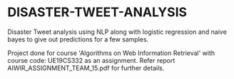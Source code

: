 # DISASTER-TWEET-ANALYSIS
Disaster Tweet analysis using NLP along with logistic regression and naive bayes to give out predictions for a few samples.

Project done for course 'Algorithms on Web Information Retrieval' with course code: UE19CS332 as an assignment. Refer report AIWIR_ASSIGNMENT_TEAM_15.pdf for further details.
